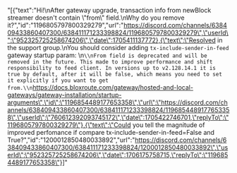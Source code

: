 "[{\"text\":\"Hi!\\nAfter gateway upgrade, transaction info from newBlock streamer doesn't contain \\\"from\\\" field.\\nWhy do you remove it?\",\"id\":\"1196805797800329279\",\"url\":\"https://discord.com/channels/638409433860407300/638411171233398824/1196805797800329279\",\"userId\":\"952325725258674206\",\"date\":1705411137772},{\"text\":\"Resolved in the support group.\\nYou should consider adding `tx-include-sender-in-feed` gateway startup param: \\n```\\nFrom field is deprecated and will be removed in the future. This made to improve performance and shift responsibility to feed client. In versions up to v2.128.14.1 it is true by default, after it will be false, which means you need to set it explicitly if you want to get from.\\n```https://docs.bloxroute.com/gateway/hosted-and-local-gateways/gateway-installation/startup-arguments\",\"id\":\"1196854489177653358\",\"url\":\"https://discord.com/channels/638409433860407300/638411171233398824/1196854489177653358\",\"userId\":\"760612392093745172\",\"date\":1705422746701,\"replyTo\":\"1196805797800329279\"},{\"text\":\"Could you tell the magnitude of improved perfomance if compare tx-include-sender-in-feed=False and True?\",\"id\":\"1200012850480033892\",\"url\":\"https://discord.com/channels/638409433860407300/638411171233398824/1200012850480033892\",\"userId\":\"952325725258674206\",\"date\":1706175758715,\"replyTo\":\"1196854489177653358\"}]"